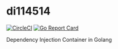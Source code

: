 # di114514

[![CircleCI](https://circleci.com/gh/akrfjmt/di114514.svg?style=shield)](https://circleci.com/gh/akrfjmt/di114514)
[![Go Report Card](https://goreportcard.com/badge/github.com/akrfjmt/di114514)](https://goreportcard.com/report/github.com/akrfjmt/di114514)

Dependency Injection Container in Golang
